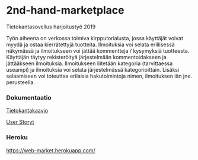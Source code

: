 # 2nd-hand-marketplace
Tietokantasovellus harjoitustyö 2019

Työn aiheena on verkossa toimiva kirpputorialusta, jossa käyttäjät voivat myydä ja ostaa
kierrätettyjä tuotteita. Ilmoituksia voi selata erillisessä näkymässä ja ilmoitukseen voi jättää
kommentteja / kysymyksiä tuotteesta. Käyttäjän täytyy rekisteröityä järjestelmään kommentoidakseen ja jättääkseen ilmoituksia. Ilmoitukseen liitetään kategoria (tarvittaessa useampi) ja ilmoituksia voi selata järjestelmässä kategorioittain. Lisäksi selaamiseen voi toteuttaa erilaisia hakutoimintoja nimen, ilmoituksen iän jne. perusteella.

### Dokumentaatio
[Tietokantakaavio](https://github.com/anL1/2nd-hand-marketplace/blob/master/documentation/tietokantakaavio.md)

[User Storyt](https://github.com/anL1/2nd-hand-marketplace/blob/master/documentation/user-stories.md)

### Heroku
https://web-market.herokuapp.com/
